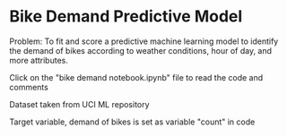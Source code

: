 # Bike Demand Predictive Model

Problem: To fit and score a predictive machine learning model to identify the demand of bikes according to weather conditions, hour of day, and more attributes.

Click on the "bike demand notebook.ipynb" file to read the code and comments

Dataset taken from UCI ML repository

Target variable, demand of bikes is set as variable "count" in code
